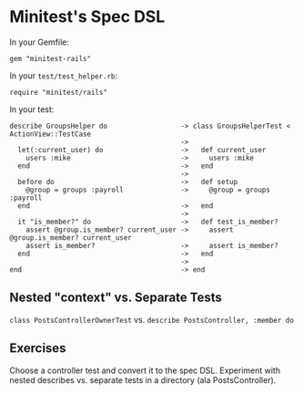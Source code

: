 Minitest's Spec DSL
===================

In your Gemfile:

    gem "minitest-rails"
    
In your `test/test_helper.rb`:

    require "minitest/rails"

In your test:

    describe GroupsHelper do                  -> class GroupsHelperTest < ActionView::TestCase
                                              ->                                              
      let(:current_user) do                   ->   def current_user                           
        users :mike                           ->     users :mike                              
      end                                     ->   end                                        
                                              ->                                              
      before do                               ->   def setup                                  
        @group = groups :payroll              ->     @group = groups :payroll                 
      end                                     ->   end                                        
                                              ->                                              
      it "is_member?" do                      ->   def test_is_member?                        
        assert @group.is_member? current_user ->     assert @group.is_member? current_user    
        assert is_member?                     ->     assert is_member?                        
      end                                     ->   end                                        
                                              ->                                              
    end                                       -> end                                          

Nested "context" vs. Separate Tests
-----------------------------------

`class PostsControllerOwnerTest` vs. `describe PostsController, :member do`

Exercises
---------

Choose a controller test and convert it to the spec DSL. Experiment with nested describes vs. separate tests in a directory (ala PostsController).

